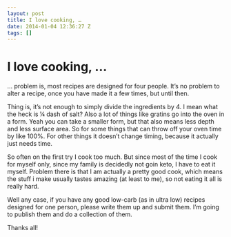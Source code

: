 ```yaml
---
layout: post
title: I love cooking, …
date: 2014-01-04 12:36:27 Z
tags: []
---
```

# I love cooking, …

… problem is, most recipes are designed for four people. It’s no problem to alter a recipe, once you have made it a few times, but until then.

Thing is, it’s not enough to simply divide the ingredients by 4. I mean what the heck is ¼ dash of salt? Also a lot of things like gratins go into the oven in a form. Yeah you can take a smaller form, but that also means less depth and less surface area. So for some things that can throw off your oven time by like 100%. For other things it doesn’t change timing, because it actually just needs time.

So often on the first try I cook too much. But since most of the time I cook for myself only, since my family is decidedly not goin keto, I have to eat it myself. Problem there is that I am actually a pretty good cook, which means the stuff i make usually tastes amazing (at least to me), so not eating it all is really hard.

Well any case, if you have any good low-carb (as in ultra low) recipes designed for one person, please write them up and submit them. I’m going to publish them and do a collection of them.

Thanks all!
